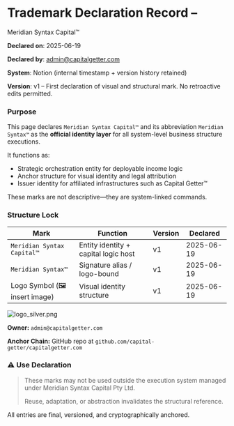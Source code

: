 # Trademark Declaration Record – 
Meridian Syntax Capital™

**Declared on**: 2025-06-19

**Declared by**: admin@capitalgetter.com

**System**: Notion (internal timestamp + version history retained)

**Version**: v1 – First declaration of visual and structural mark. No retroactive edits permitted.

### **Purpose**

This page declares `Meridian Syntax Capital™` and its abbreviation `Meridian Syntax™` as the **official identity layer** for all system-level business structure executions.

It functions as:

- Strategic orchestration entity for deployable income logic
- Anchor structure for visual identity and legal attribution
- Issuer identity for affiliated infrastructures such as Capital Getter™

These marks are not descriptive—they are system-linked commands.

### Structure Lock

| Mark | Function | Version | Declared |
| --- | --- | --- | --- |
| `Meridian Syntax Capital™` | Entity identity + capital logic host | v1 | 2025-06-19 |
| `Meridian Syntax™` | Signature alias / logo-bound | v1 | 2025-06-19 |
| Logo Symbol (🖼️ insert image) | Visual identity structure | v1 | 2025-06-19 |

![logo_silver.png](Trademark%20Declaration%20Record%20%E2%80%93%20Meridian%20Syntax%20Cap%202174edfb064b800183c1fa210009964f/logo_silver.png)

**Owner:** `admin@capitalgetter.com`

**Anchor Chain:** GitHub repo at `github.com/capital-getter/capitalgetter.com`

### ⚠️ Use Declaration

> These marks may not be used outside the execution system managed under Meridian Syntax Capital Pty Ltd.
> 
> 
> Reuse, adaptation, or abstraction invalidates the structural reference.
> 

All entries are final, versioned, and cryptographically anchored.